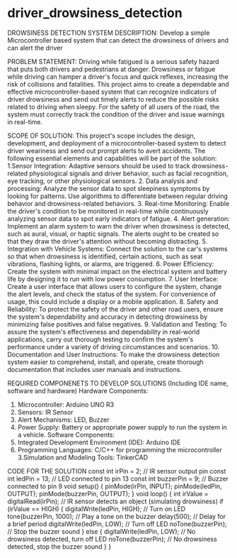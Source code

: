 # driver_drowsiness_detection
DROWSINESS DETECTION SYSTEM
DESCRIPTION: Develop a simple Microcontroller based system that can detect the drowsiness of drivers and can alert the driver

PROBLEM STATEMENT: Driving while fatigued is a serious safety hazard that puts both drivers and pedestrians at danger. Drowsiness or fatigue while driving can hamper a driver's focus and quick reflexes, increasing the risk of collisions and fatalities. This project aims to create a dependable and effective microcontroller-based system that can recognize indicators of driver drowsiness and send out timely alerts to reduce the possible risks related to driving when sleepy. For the safety of all users of the road, the system must correctly track the condition of the driver and issue warnings in real-time.

SCOPE OF SOLUTION: This project's scope includes the design, development, and deployment of a microcontroller-based system to detect driver weariness and send out prompt alerts to avert accidents. The following essential elements and capabilities will be part of the solution:
1.Sensor Integration: Adaptive sensors should be used to track drowsiness-related physiological signals and driver behavior, such as facial recognition, eye tracking, or other physiological sensors.
2. Data analysis and processing: Analyze the sensor data to spot sleepiness symptoms by looking for patterns. Use algorithms to differentiate between regular driving behavior and drowsiness-related behaviors.
3. Real-time Monitoring: Enable the driver's condition to be monitored in real-time while continuously analyzing sensor data to spot early indicators of fatigue.
4. Alert generation: Implement an alarm system to warn the driver when drowsiness is detected, such as aural, visual, or haptic signals. The alerts ought to be created so that they draw the driver's attention without becoming distracting.
5. Integration with Vehicle Systems: Connect the solution to the car's systems so that when drowsiness is identified, certain actions, such as seat vibrations, flashing lights, or alarms, are triggered.
6. Power Efficiency: Create the system with minimal impact on the electrical system and battery life by designing it to run with low power consumption.
7. User Interface: Create a user interface that allows users to configure the system, change the alert levels, and check the status of the system. For convenience of usage, this could include a display or a mobile application.
8. Safety and Reliability: To protect the safety of the driver and other road users, ensure the system's dependability and accuracy in detecting drowsiness by minimizing false positives and false negatives.
9. Validation and Testing: To assure the system's effectiveness and dependability in real-world applications, carry out thorough testing to confirm the system's performance under a variety of driving circumstances and scenarios.
10. Documentation and User Instructions: To make the drowsiness detection system easier to comprehend, install, and operate, create thorough documentation that includes user manuals and instructions.

REQUIRED COMPONENETS TO DEVELOP SOLUTIONS (Including IDE name, software and hardware)
Hardware Components:
1. Microcontroller: Arduino UNO R3
2. Sensors: IR Sensor
3. Alert Mechanisms: LED, Buzzer
4. Power Supply: Battery or appropriate power supply to run the system in a vehicle.
Software Components:
1. Integrated Development Environment (IDE): Arduino IDE
2. Programming Languages: C/C++ for programming the microcontroller
3.Simulation and Modeling Tools: TinkerCAD


CODE FOR THE SOLUTION
const int irPin = 2;  // IR sensor output pin
const int ledPin = 13;  // LED connected to pin 13
const int buzzerPin = 9;  // Buzzer connected to pin 9
void setup() {
  pinMode(irPin, INPUT);
  pinMode(ledPin, OUTPUT);
  pinMode(buzzerPin, OUTPUT);
}
void loop() {
  int irValue = digitalRead(irPin);
  // IR sensor detects an object (simulating drowsiness)
  if (irValue == HIGH) {
    digitalWrite(ledPin, HIGH);  // Turn on LED
    tone(buzzerPin, 1000);  // Play a tone on the buzzer
    delay(500);  // Delay for a brief period
    digitalWrite(ledPin, LOW);  // Turn off LED
    noTone(buzzerPin);  // Stop the buzzer sound
  } else {
    digitalWrite(ledPin, LOW);  // No drowsiness detected, turn off LED
    noTone(buzzerPin);  // No drowsiness detected, stop the buzzer sound
  }
}
